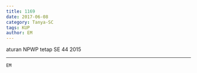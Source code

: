 ```yaml
---
title: 1169
date: 2017-06-08
category: Tanya-SC
tags: KUP
author: EM
---
```


aturan NPWP tetap SE 44 2015

---



`EM`
